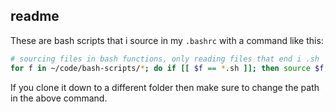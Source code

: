 ## readme

These are bash scripts that i source in my `.bashrc` with a command like this:

```bash
# sourcing files in bash functions, only reading files that end i .sh
for f in ~/code/bash-scripts/*; do if [[ $f == *.sh ]]; then source $f; fi; done
```

If you clone it down to a different folder then make sure to change the path in the above command.